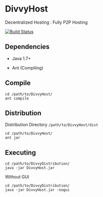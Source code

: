 # DivvyHost
Decentralized Hosting : Fully P2P Hosting 

[![Build Status](https://travis-ci.org/scopeInfinity/DivvyHost.svg?branch=master)](https://travis-ci.org/scopeInfinity/DivvyHost)

## Dependencies

  * Java 1.7+
  
  * Ant (Compiling)
  

## Compile
    cd /path/to/DivvyHost/
    ant compile

## Distribution
  Distribution Directory `/path/to/DivvyHost/dist`
  
    cd /path/to/DivvyHost/
    ant jar
    
## Executing
  
    cd /path/to/DivvyDistribution/
    java -jar DivvyHost.jar
    
  
  Without GUI
  
    cd /path/to/DivvyDistribution/
    java -jar DivvyHost.jar -nogui
  
    
  

